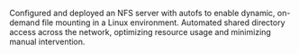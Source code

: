 Configured and deployed an NFS server with autofs to enable dynamic, on-demand file mounting in a Linux environment. Automated shared directory access across the network, optimizing resource usage and minimizing manual intervention.
